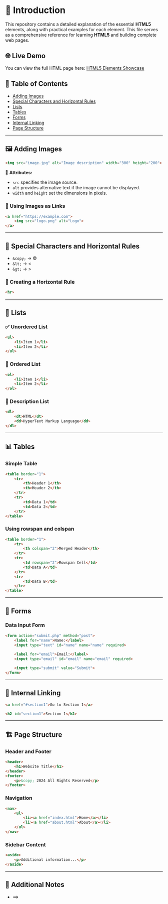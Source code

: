 # 📌 Introduction

This repository contains a detailed explanation of the essential **HTML5** elements, along with practical examples for each element. This file serves as a comprehensive reference for learning **HTML5** and building complete web pages.

## 🌐 Live Demo
You can view the full HTML page here: [HTML5 Elements Showcase](https://blackice2090.github.io/my-html-page/)

## 🔗 Table of Contents
- [Adding Images](#adding-images)
- [Special Characters and Horizontal Rules](#special-characters-and-horizontal-rules)
- [Lists](#lists)
- [Tables](#tables)
- [Forms](#forms)
- [Internal Linking](#internal-linking)
- [Page Structure](#page-structure)

---

## 🖼️ Adding Images
```html
<img src="image.jpg" alt="Image description" width="300" height="200">
```
📌 **Attributes:**
- `src` specifies the image source.
- `alt` provides alternative text if the image cannot be displayed.
- `width` and `height` set the dimensions in pixels.

### 🔗 Using Images as Links
```html
<a href="https://example.com">
    <img src="logo.png" alt="Logo">
</a>
```

---

## 🔣 Special Characters and Horizontal Rules
- `&copy;` → ©
- `&lt;` → <
- `&gt;` → >

### 📏 Creating a Horizontal Rule
```html
<hr>
```

---

## 📜 Lists

### ✅ Unordered List
```html
<ul>
    <li>Item 1</li>
    <li>Item 2</li>
</ul>
```

### 🔢 Ordered List
```html
<ol>
    <li>Item 1</li>
    <li>Item 2</li>
</ol>
```

### 🔄 Description List
```html
<dl>
    <dt>HTML</dt>
    <dd>HyperText Markup Language</dd>
</dl>
```

---

## 📊 Tables
### Simple Table
```html
<table border="1">
    <tr>
        <th>Header 1</th>
        <th>Header 2</th>
    </tr>
    <tr>
        <td>Data 1</td>
        <td>Data 2</td>
    </tr>
</table>
```

### Using rowspan and colspan
```html
<table border="1">
    <tr>
        <th colspan="2">Merged Header</th>
    </tr>
    <tr>
        <td rowspan="2">Rowspan Cell</td>
        <td>Data A</td>
    </tr>
    <tr>
        <td>Data B</td>
    </tr>
</table>
```

---

## 📝 Forms
### Data Input Form
```html
<form action="submit.php" method="post">
    <label for="name">Name:</label>
    <input type="text" id="name" name="name" required>
    
    <label for="email">Email:</label>
    <input type="email" id="email" name="email" required>

    <input type="submit" value="Submit">
</form>
```

---

## 🔗 Internal Linking
```html
<a href="#section1">Go to Section 1</a>

<h2 id="section1">Section 1</h2>
```

---

## 🏗️ Page Structure
### Header and Footer
```html
<header>
    <h1>Website Title</h1>
</header>
<footer>
    <p>&copy; 2024 All Rights Reserved</p>
</footer>
```

### Navigation
```html
<nav>
    <ul>
        <li><a href="index.html">Home</a></li>
        <li><a href="about.html">About</a></li>
    </ul>
</nav>
```

### Sidebar Content
```html
<aside>
    <p>Additional information...</p>
</aside>
```

---

## 📌 Additional Notes
- ==>
